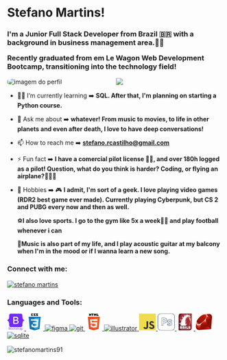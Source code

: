 

<h1>Stefano Martins!</h1>
<h3>I'm a Junior Full Stack Developer from Brazil 🇧🇷 with a background in business management area.👨‍💼 <p>
    Recently graduated from em Le Wagon Web Development Bootcamp, transitioning into the technology field!</p></h3>
    
<picture> <img align="right" src="https://github.com/7oSkaaa/7oSkaaa/blob/main/Images/Right_Side.gif?raw=true" width = 250px></picture>
<img src="https://media.licdn.com/dms/image/C5603AQGoF28HRnJQ8w/profile-displayphoto-shrink_800_800/0/1517491243803?e=1717027200&amp;v=beta&amp;t=_Hw3_3M4K_vqiNGqorhODpQ5wFxxfCk38hAC4IjHtDo" loading="lazy" alt="imagem do perfil" id="ember512" class="evi-image lazy-image imgedit-profile-photo-frame-viewer__target-image ember-view" alt="Foto de Perfil" style="width: 150px; height: 150px; border-radius: 30%;">


- 👨‍🎓 I’m currently learning ➡️ **SQL. After that, I'm planning on starting a Python course.**

- 💬 Ask me about ➡️ **whatever! From music to movies, to life in other planets and even after death, I love to have deep conversations!**

- 📫 How to reach me ➡️ **stefano.rcastilho@gmail.com**

- ⚡ Fun fact ➡️ **I have a comercial pilot license 👨‍✈️, and over 180h logged as a pilot! Question, what do you think is harder? Coding, or flying an airplane?🤔🤔🤔**

- 🎯 Hobbies ➡️ 🎮 **I admit, I'm sort of a geek. I love playing video games (RDR2 best game ever made). Currently playing Cyberpunk, but CS 2 and PUBG every now and then as well.**
                 <p>⚽**I also love sports. I go to the gym like 5x a week🏋️‍♂️ and play football whenever i can**</p>
                 <p>🎸**Music is also part of my life, and I play acoustic guitar at my balcony when I'm in the mood or if I wanna learn a new song.** </p>

<h3 align="left">Connect with me:</h3>
<p align="left">
<a href="https://linkedin.com/in/stefano martins" target="blank"><img align="center" src="https://raw.githubusercontent.com/rahuldkjain/github-profile-readme-generator/master/src/images/icons/Social/linked-in-alt.svg" alt="stefano martins" height="30" width="40" /></a>
</p>

<h3 align="left">Languages and Tools:</h3>
<p align="left"> <a href="https://getbootstrap.com" target="_blank" rel="noreferrer"> <img src="https://raw.githubusercontent.com/devicons/devicon/master/icons/bootstrap/bootstrap-plain-wordmark.svg" alt="bootstrap" width="40" height="40"/> </a> <a href="https://www.w3schools.com/css/" target="_blank" rel="noreferrer"> <img src="https://raw.githubusercontent.com/devicons/devicon/master/icons/css3/css3-original-wordmark.svg" alt="css3" width="40" height="40"/> </a> <a href="https://www.figma.com/" target="_blank" rel="noreferrer"> <img src="https://www.vectorlogo.zone/logos/figma/figma-icon.svg" alt="figma" width="40" height="40"/> </a> <a href="https://git-scm.com/" target="_blank" rel="noreferrer"> <img src="https://www.vectorlogo.zone/logos/git-scm/git-scm-icon.svg" alt="git" width="40" height="40"/> </a> <a href="https://www.w3.org/html/" target="_blank" rel="noreferrer"> <img src="https://raw.githubusercontent.com/devicons/devicon/master/icons/html5/html5-original-wordmark.svg" alt="html5" width="40" height="40"/> </a> <a href="https://www.adobe.com/in/products/illustrator.html" target="_blank" rel="noreferrer"> <img src="https://www.vectorlogo.zone/logos/adobe_illustrator/adobe_illustrator-icon.svg" alt="illustrator" width="40" height="40"/> </a> <a href="https://developer.mozilla.org/en-US/docs/Web/JavaScript" target="_blank" rel="noreferrer"> <img src="https://raw.githubusercontent.com/devicons/devicon/master/icons/javascript/javascript-original.svg" alt="javascript" width="40" height="40"/> </a> <a href="https://www.photoshop.com/en" target="_blank" rel="noreferrer"> <img src="https://raw.githubusercontent.com/devicons/devicon/master/icons/photoshop/photoshop-line.svg" alt="photoshop" width="40" height="40"/> </a> <a href="https://rubyonrails.org" target="_blank" rel="noreferrer"> <img src="https://raw.githubusercontent.com/devicons/devicon/master/icons/rails/rails-original-wordmark.svg" alt="rails" width="40" height="40"/> </a> <a href="https://www.ruby-lang.org/en/" target="_blank" rel="noreferrer"> <img src="https://raw.githubusercontent.com/devicons/devicon/master/icons/ruby/ruby-original.svg" alt="ruby" width="40" height="40"/> </a> <a href="https://www.sqlite.org/" target="_blank" rel="noreferrer"> <img src="https://www.vectorlogo.zone/logos/sqlite/sqlite-icon.svg" alt="sqlite" width="40" height="40"/> </a> </p>

<p><img align="center" src="https://github-readme-stats.vercel.app/api/top-langs?username=stefanomartins91&show_icons=true&locale=en&layout=compact" alt="stefanomartins91" /></p>
